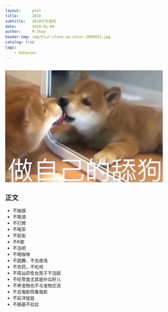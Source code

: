 ```yaml
---
layout:     post
title:      2018
subtitle:   2018行为准则
date:       2018-01-04
author:     M.Shaw
header-img: img/blur-close-up-color-1089451.jpg
catalog: true
tags:
    - behavior
---
```


.![avatar](img/clickMyself.png)


## 正文
* 不抽烟
* 不喝酒
* 不打牌
* 不喝茶
* 不狂街
* 不K歌
* 不泡吧
* 不喝咖啡
* 不跳舞、不去夜场
* 不农药，不吃鸡
* 不搭讪异性女孩子不泡妞
* 不吃零食尤其是吵瓜籽儿
* 不养宠物也不与宠物交流
* 不去电影院看电影
* 不玩洋娃娃
* 不搞基不拉拉




